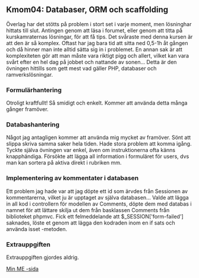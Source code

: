  
Kmom04: Databaser, ORM och scaffolding
------------------------------------

Överlag har det stötts på problem i stort set i varje moment, men lösninghar hittats till slut. Antingen genom att läsa i forumet, eller genom att titta på kurskamraternas lösningar, för att få tips. Det svåraste med denna kursen är att den är så komplex. Oftast har jag bara tid att sitta ned 0,5-1h åt gången och då hinner man inte alltid sätta sig in i problemet. En annan sak är att komplexiteten gör att man måste vara riktigt pigg och allert, vilket kan vara svårt efter en hel dag på jobbet och nattande av sonen... Detta är den övningen hittills som gett mest vad gäller PHP, databaser och ramverkslösningar.

### Formulärhantering

Otroligt kraftfullt! Så smidigt och enkelt. Kommer att använda detta många gånger framöver.

### Databashantering

Något jag antagligen kommer att använda mig mycket av framöver. Sönt att slippa skriva samma saker hela tiden. Hade stora problem att komma igång. Tyckte själva övningen var enkel, även om instruktionerna ofta känns knapphändiga. Försökte att lägga all information i formuläret för users, dvs man kan sortera på aktiva direkt i rubriken mm.

### Implementering av kommentater i databasen

Ett problem jag hade var att jag döpte ett id som ärvdes från Sessionen av kommentarerna, vilket ju är upptaget av själva databasen...
Valde att lägga in all kod i controllern för modellen av Comments, döpte dem med databas i namnet för att lättare skilja ut dem från basklassen Comments från biblioteket phpmvc. Fick ett felmeddelande att $_SESSION['form-failed'] saknades, löste et genom att lägga den kodraden inom en if sats och använda isset -metoden.

### Extrauppgiften

Extrauppgiften gjordes aldrig.


[Min ME -sida](http://www.student.bth.se/~totu13/phpmvc/Anax-MVC/webroot/kmom04/)